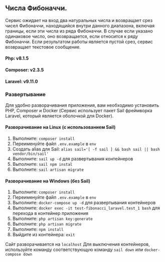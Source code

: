 ## Числа Фибоначчи.
Сервис ожидает на вход два натуральных числа и возвращает срез чисел Фибоначчи, находящийся внутри данного диапазона, 
включая границы, если эти числа из ряда Фибоначчи. В случае если указано одинаковое число, оно возвращается, 
если относится к ряду Фибоначчи. Если результатом работы является пустой срез, сервис возвращает текстовое 
сообщение.

#### Php: v8.1.5 
#### Composer: v2.3.5 
#### Laravel: v9.11.0 

### Развертывание
Для удобно разворачивания приложения, вам необходимо установить PHP, Composer и Docker
(Сервис использует пакет Sail фреймворка Laravel, который является оболочкой для Docker).

#### Разворачивание на Linux (с использованием Sail)
1. Выполните: `composer install`
2. Переименуйте файл `.env.example` в `env`
3. Создать alias для Sail: `alias sail='[ -f sail ] && bash sail || bash vendor/bin/sail'`
4. Выполните: `sail up -d` для развертывания контейнеров
5. Выполните: `sail npm instal`
6. Выполните: `sail artisan migrate`

#### Разворачивание на Windows (без Sail)
1. Выполните: `composer install`
2. Переименуйте файл `.env.example` в `env`
3. Выполните: `docker-compose up -d` для развертывания контейнеров
4. Выполните: `docker exec -it test-fibonacci_laravel.test_1 bash` для перехода в контейнер приложения
5. Выполните: `php artisan key:generate`
6. Выполните: `php artisan migrate`
7. Выполните: `npm install`
8. Выйдите из контейнера: `exit`

Сайт разворачивается на `localhost`
Для выключения контейнеров, используйте команду соответствующую команду `sail down` или `docker-compose down` 
